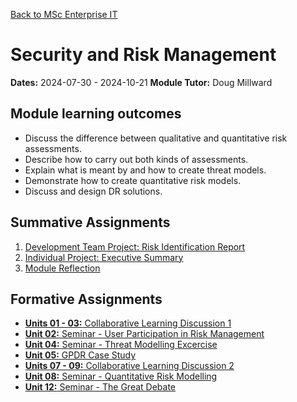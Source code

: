 [Back to MSc Enterprise IT](../README.md)
# Security and Risk Management
**Dates:** 2024-07-30 - 2024-10-21
**Module Tutor:** Doug Millward

## Module learning outcomes
- Discuss the difference between qualitative and quantitative risk assessments.
- Describe how to carry out both kinds of assessments.
- Explain what is meant by and how to create threat models.
- Demonstrate how to create quantitative risk models.
- Discuss and design DR solutions.

## Summative Assignments
1. [Development Team Project: Risk Identification Report](./Assessments/01_RiskIdentification/README.md)
2. [Individual Project: Executive Summary](./Assessments/02_ExecSummary/README.md)
3. [Module Reflection](./Assessments/03_Reflection/Reflection.md)

## Formative Assignments
- [**Units 01 - 03:** Collaborative Learning Discussion 1](./ColabDiscus1.md)
- [**Unit 02:** Seminar - User Participation in Risk Management](./Unit02/Seminar_UserParticipationRM.md)
- [**Unit 04:** Seminar - Threat Modelling Excercise](./Unit04/Seminar_ThreatModelling.md)
- [**Unit 05:** GPDR Case Study](./Unit05/GDPR_CaseStudy.md)
- [**Units 07 - 09:** Collaborative Learning Discussion 2](./ColabDiscus2.md)
- [**Unit 08:** Seminar - Quantitative Risk Modelling](./Unit08/QuantitativeRiskModelling.md)
- [**Unit 12:** Seminar - The Great Debate](./Unit12/FutureSecurity.pptx)

